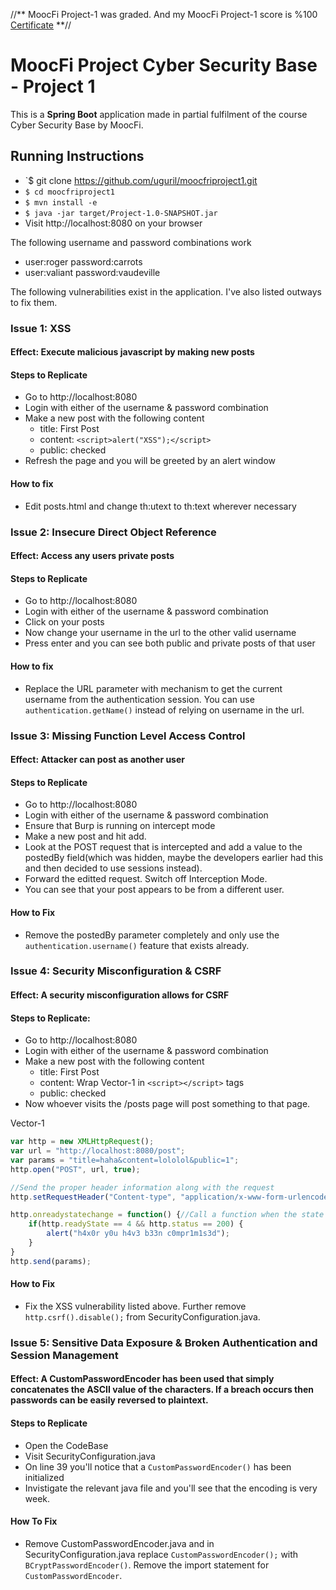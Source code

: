 //**   MoocFi Project-1 was graded. And my MoocFi Project-1 score is %100 [Certificate](Certificate.pdf)                           **//
# MoocFi Project Cyber Security Base - Project 1

This is a **Spring Boot** application made in partial fulfilment of the course Cyber Security Base by MoocFi.

## Running Instructions

- `$ git clone https://github.com/uguril/moocfriproject1.git
- `$ cd moocfriproject1`
- `$ mvn install -e`
- `$ java -jar target/Project-1.0-SNAPSHOT.jar`
- Visit http://localhost:8080 on your browser

The following username and password combinations work

- user:roger password:carrots
- user:valiant password:vaudeville

The following vulnerabilities exist in the application. I've also listed outways to fix them.

### Issue 1: XSS
#### Effect: Execute malicious javascript by making new posts
#### Steps to Replicate

- Go to http://localhost:8080
- Login with either of the username & password combination
- Make a new post with the following content
    + title: First Post
    + content: `<script>alert("XSS");</script>`
    + public: checked
- Refresh the page and you will be greeted by an alert window

#### How to fix
- Edit posts.html and change th:utext to th:text wherever necessary

### Issue 2: Insecure Direct Object Reference
#### Effect: Access any users private posts
#### Steps to Replicate

- Go to http://localhost:8080
- Login with either of the username & password combination
- Click on your posts
- Now change your username in the url to the other valid username
- Press enter and you can see both public and private posts of that user

#### How to fix
- Replace the URL parameter with mechanism to get the current username from the authentication session. You can use `authentication.getName()` instead of relying on username in the url.

### Issue 3: Missing Function Level Access Control
#### Effect: Attacker can post as another user
#### Steps to Replicate

- Go to http://localhost:8080
- Login with either of the username & password combination
- Ensure that Burp is running on intercept mode
- Make a new post and hit add.
- Look at the POST request that is intercepted and add a value to the postedBy field(which was hidden, maybe the developers earlier had this and then decided to use sessions instead).
- Forward the editted request. Switch off Interception Mode.
- You can see that your post appears to be from a different user.

#### How to Fix


- Remove the postedBy parameter completely and only use the `authentication.username()` feature that exists already.

### Issue 4: Security Misconfiguration & CSRF
#### Effect: A security misconfiguration allows for CSRF
#### Steps to Replicate:

- Go to http://localhost:8080
- Login with either of the username & password combination
- Make a new post with the following content
    + title: First Post
    + content: Wrap Vector-1 in `<script></script>` tags
    + public: checked
- Now whoever visits the /posts page will post something to that page.

Vector-1
~~~javascript
var http = new XMLHttpRequest();
var url = "http://localhost:8080/post";
var params = "title=haha&content=lololol&public=1";
http.open("POST", url, true);

//Send the proper header information along with the request
http.setRequestHeader("Content-type", "application/x-www-form-urlencoded");

http.onreadystatechange = function() {//Call a function when the state changes.
    if(http.readyState == 4 && http.status == 200) {
        alert("h4x0r y0u h4v3 b33n c0mpr1m1s3d");
    }
}
http.send(params);
~~~

#### How to Fix
- Fix the XSS vulnerability listed above. Further remove `http.csrf().disable();` from SecurityConfiguration.java.

### Issue 5: Sensitive Data Exposure & Broken Authentication and Session Management
#### Effect: A CustomPasswordEncoder has been used that simply concatenates the ASCII value of the characters. If a breach occurs then passwords can be easily reversed to plaintext.
#### Steps to Replicate

- Open the CodeBase
- Visit SecurityConfiguration.java
- On line 39 you'll notice that a `CustomPasswordEncoder()` has been initialized
- Invistigate the relevant java file and you'll see that the encoding is very week.

#### How To Fix
- Remove CustomPasswordEncoder.java and in SecurityConfiguration.java replace `CustomPasswordEncoder();` with `BCryptPasswordEncoder()`. Remove the import statement for `CustomPasswordEncoder`.
